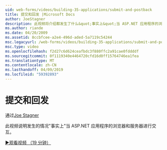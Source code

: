 ```yaml
---
uid: web-forms/videos/building-35-applications/submit-and-postback
title: 提交和回发 |Microsoft Docs
author: JoeStagner
description: 此视频将介绍都发生了什么&quot;事实上&quot;当 ASP.NET 应用程序的浏览器和服务器进行交互。
ms.author: riande
ms.date: 04/20/2009
ms.assetid: 8ccbfcee-a2e4-496d-aded-5a7119c54244
msc.legacyurl: /web-forms/videos/building-35-applications/submit-and-postback
msc.type: video
ms.openlocfilehash: f2d27c6d624ceafbdc3f880ffc2a91cae0fddddf
ms.sourcegitcommit: 0f1119340e4464720cfd16d0ff15764746ea1fea
ms.translationtype: MT
ms.contentlocale: zh-CN
ms.lasthandoff: 04/09/2019
ms.locfileid: "59392893"
---
```

# <a name="submit-and-postback"></a>提交和回发

通过[Joe Stagner](https://github.com/JoeStagner)

此视频说明发生的情况&quot;事实上&quot;当 ASP.NET 应用程序的浏览器和服务器进行交互。

[&#9654;观看视频 （19 分钟）](https://channel9.msdn.com/Blogs/ASP-NET-Site-Videos/submit-and-postback)
